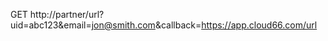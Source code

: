 <!-- post: partner-integration_redirecting-to-partner's-website -->


GET http://partner/url?uid=abc123&email=jon@smith.com&callback=https://app.cloud66.com/url
